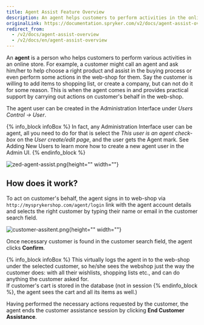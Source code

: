 ```yaml
---
title: Agent Assist Feature Overview
description: An agent helps customers to perform activities in the online store and provides support by carrying out actions on customer's behalf in the web-shop
originalLink: https://documentation.spryker.com/v2/docs/agent-assist-overview
redirect_from:
  - /v2/docs/agent-assist-overview
  - /v2/docs/en/agent-assist-overview
---
```


An **agent** is a person who helps customers to perform various activities in an online store. For example, a customer might call an agent and ask him/her to help choose a right product and assist in the buying process or even perform some actions in the web-shop for them. Say the customer is willing to add items to shopping list, or create a company, but can not do it for some reason. This is when the agent comes in and provides practical support by carrying out actions on customer's behalf in the web-shop.

The agent user can be created in the Administration Interface under _Users Control → User_.

{% info_block infoBox %}
In fact, any Administration Interface user can be agent, all you need to do for that is select the _This user is an agent check-box_ on the _User create/edit page_, and the user gets the Agent mark. See Adding New Users to learn more how to create a new agent user in the Admin UI.
{% endinfo_block %}

![zed-agent-assist.png](https://spryker.s3.eu-central-1.amazonaws.com/docs/Features/Company+Account+Management/Agent+Assist/Agent+Assist+Feature+Overview/zed-agent-assist.png){height="" width=""}

## How does it work?
To act on customer's behalf, the agent signs in to web-shop via `http://mysprykershop.com/agent/login` link with the agent account details and selects the right customer by typing their name or email in the customer search field.

![customer-assitent.png](https://spryker.s3.eu-central-1.amazonaws.com/docs/Features/Company+Account+Management/Agent+Assist/Agent+Assist+Feature+Overview/customer-assitent.png){height="" width=""}

Once necessary customer is found in the customer search field, the agent clicks **Confirm**.

{% info_block infoBox %}
This virtually logs the agent in to the web-shop under the selected customer, so he/she sees the webshop just the way the customer does: with all their wishlists, shopping lists etc., and can do anything the customer asked for.<br>If customer's cart is stored in the database (not in session
{% endinfo_block %}, the agent sees the cart and all its items as well.)

Having performed the necessary actions requested by the customer, the agent ends the customer assistance session by clicking **End Customer Assistance**.

<!-- ![image](https://spryker.s3.eu-central-1.amazonaws.com/docs/Features/Company+Account+Management/Agent+Assist/Agent+Assist+Feature+Overview/customer-session.png){height="" width=""} -->

<!-- Last review date: Sep 26, 2018-- by Andrii Sokirko -->
